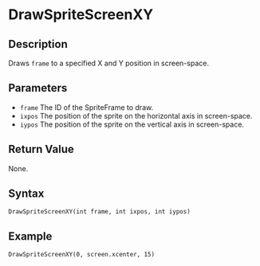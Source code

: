 # DrawSpriteScreenXY

## Description
Draws `frame` to a specified X and Y position in screen-space.

## Parameters
- `frame`
The ID of the SpriteFrame to draw.
- `ixpos`
The position of the sprite on the horizontal axis in screen-space.
- `iypos`
The position of the sprite on the vertical axis in screen-space.

## Return Value
None.

## Syntax
```
DrawSpriteScreenXY(int frame, int ixpos, int iypos)
```

## Example
```
DrawSpriteScreenXY(0, screen.xcenter, 15)
```